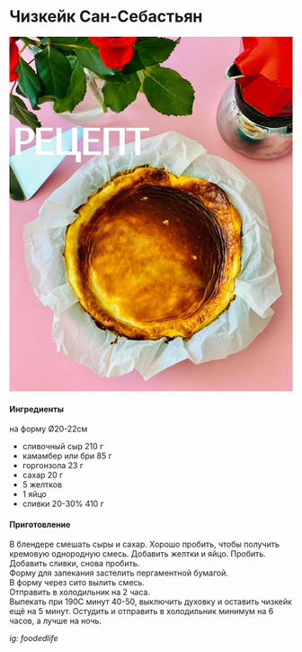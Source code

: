 ﻿---
image: ../pics/cheesecake-san.jpg
---
# Чизкейк Сан-Себастьян

![Чизкейк Сан-Себастьян](../pics/cheesecake-san.jpg)

#### Ингредиенты
на форму Ø20-22см

* сливочный сыр  210 г
* камамбер или бри 85 г
* горгонзола 23 г
* сахар 20 г
* 5 желтков
* 1 яйцо
* сливки 20-30% 410 г

#### Приготовление

В блендере смешать сыры и сахар. Хорошо пробить, чтобы получить кремовую однородную смесь. Добавить желтки и яйцо. Пробить.  
Добавить сливки, снова пробить.  
Форму для запекания застелить пергаментной бумагой.  
В форму через сито вылить смесь.  
Отправить в холодильник на 2 часа.  
Выпекать при 190С минут 40-50, выключить духовку и оставить чизкейк ещё на 5 минут. Остудить и отправить в холодильник минимум на 6 часов, а лучше на ночь.  

*ig: foodedlife*
